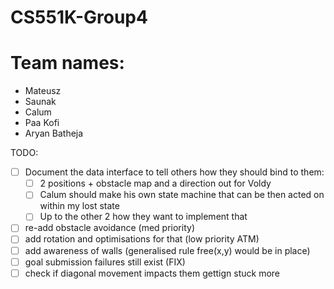 # CS551K-Group4

# Team names:
- Mateusz
- Saunak
- Calum
- Paa Kofi
- Aryan Batheja


TODO:
- [ ] Document the data interface to tell others how they should bind to them:
  - [ ] 2 positions + obstacle map and a direction out for Voldy
  - [ ] Calum should make his own state machine that can be then acted on within my lost state
  - [ ] Up to the other 2 how they want to implement that
- [ ] re-add obstacle avoidance (med priority)
- [ ] add rotation and optimisations for that (low priority ATM)
- [ ] add awareness of walls (generalised rule free(x,y) would be in place)
- [ ] goal submission failures still exist (FIX)
- [ ] check if diagonal movement impacts them gettign stuck more